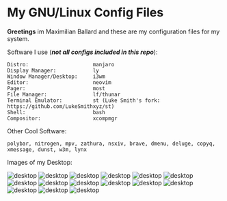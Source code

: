 # My GNU/Linux Config Files

**Greetings** im Maximilian Ballard and these are my configuration files for my system.

Software I use (***not all configs included in this repo***):

    Distro:                     manjaro
    Display Manager:            ly
    Window Manager/Desktop:     i3wm
    Editor:                     neovim
    Pager:                      most
    File Manager:               lf/thunar
    Terminal Emulator:          st (Luke Smith's fork: https://github.com/LukeSmithxyz/st)
    Shell:                      bash
    Compositor:                 xcompmgr

Other Cool Software:                      

    polybar, nitrogen, mpv, zathura, nsxiv, brave, dmenu, deluge, copyq, xmessage, dunst, w3m, lynx

Images of my Desktop:

<img src="images/about.png" alt="desktop">
<img src="images/01.png"    alt="desktop">
<img src="images/02.png"    alt="desktop">
<img src="images/03.png"    alt="desktop">
<img src="images/04.png"    alt="desktop">
<img src="images/05.png"    alt="desktop">
<img src="images/07.png"    alt="desktop">
<img src="images/08.png"    alt="desktop">
<img src="images/09.png"    alt="desktop">
<img src="images/10.png"    alt="desktop">
<img src="images/11.png"    alt="desktop">
<img src="images/12.png"    alt="desktop">
<img src="images/13.png"    alt="desktop">
<img src="images/14.png"    alt="desktop">
<img src="images/00.png"    alt="desktop">
